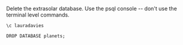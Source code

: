 Delete the extrasolar database. Use the psql console -- don't use the terminal level commands.

```
\c lauradavies

DROP DATABASE planets;
```
